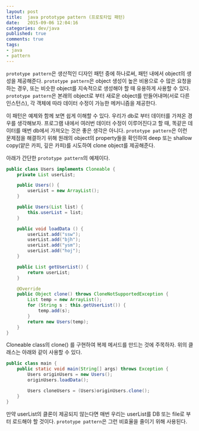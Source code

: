 ```yaml
---
layout: post
title:  java prototype pattern (프로토타입 패턴)
date:   2015-09-06 12:04:16
categories: dev/java
published: true
comments: true
tags: 
- java
- pattern
---
```

`prototype pattern`은 생산적인 디자인 패턴 중에 하나로써, 패턴 내에서 object의 생성을 제공해준다. `prototype pattern`은 object 생성이 높은 비용으로 수 많은 요청을 하는 경우, 또는 비슷한 object를 지속적으로 생성해야 할 때 유용하게 사용할 수 있다. `prototype pattern`은 본래의 object로 부터 새로운 object를 만들어내며(서로 다른 인스턴스), 각 객체에 따라 데이터 수정이 가능한 메커니즘을 제공한다.

이 패턴은 예제와 함께 보면 쉽게 이해할 수 있다. 우리가 db로 부터 데이터를 가져온 경우를 생각해보자. 프로그램 내에서 여러번 데이터 수정이 이루어진다고 할 때, 똑같은 데이터를 매번 db에서 가져오는 것은 좋은 생각은 아니다. `prototype pattern`은 이런 문제점을 해결하기 위해 원래의 object의 property들을 확인하여 deep 또는 shallow copy(얕은 카피, 깊은 카피)를 시도하여 clone object를 제공해준다.

아래가 간단한 `prototype pattern`의 예제이다.

``` java
public class Users implements Cloneable {
    private List userList;

    public Users() {
        userList = new ArrayList();
    }

    public Users(List list) {
        this.userList = list;
    }

    public void loadData () {
        userList.add("ssw");
        userList.add("bjh");
        userList.add("ysm");
        userList.add("hoj");
    }

    public List getUserList() {
        return userList;
    }

    @Override
    public Object clone() throws CloneNotSupportedException {
        List temp = new ArrayList();
        for (String s : this.getUserList()) {
            temp.add(s);
        }
        return new Users(temp);
    }
}
```

Cloneable class의 clone() 를 구현하여 복제 메서드를 만드는 것에 주목하자. 위의 클래스는 아래와 같이 사용할 수 있다.

``` java
public class main {
    public static void main(String[] args) throws Exception {
        Users originUsers = new Users();
        originUsers.loadData();

        Users cloneUsers = (Users)originUsers.clone();
    }
}
```

만약 userList의 클론이 제공되지 않는다면 매번 우리는 userList를 DB 또는 file로 부터 로드해야 할 것이다. `prototype pattern`은 그런 비효율을 줄이기 위해 사용된다.